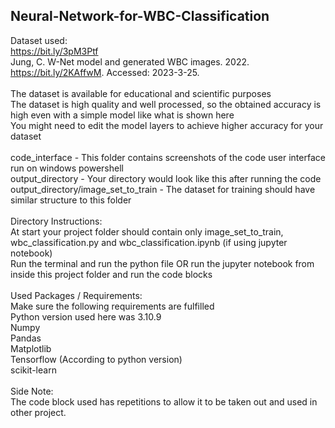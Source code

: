 ## Neural-Network-for-WBC-Classification

Dataset used:<br />
https://bit.ly/3pM3Ptf<br />
Jung, C. W-Net model and generated WBC images. 2022. https://bit.ly/2KAffwM. Accessed: 2023-3-25.<br />
<br />
The dataset is available for educational and scientific purposes<br />
The dataset is high quality and well processed, so the obtained accuracy is high even with a simple model like what is shown here<br />
You might need to edit the model layers to achieve higher accuracy for your dataset<br />
<br />
code_interface - This folder contains screenshots of the code user interface run on windows powershell<br />
output_directory - Your directory would look like this after running the code<br />
output_directory/image_set_to_train - The dataset for training should have similar structure to this folder<br />
<br />
Directory Instructions:<br />
At start your project folder should contain only image_set_to_train, wbc_classification.py and wbc_classification.ipynb (if using jupyter notebook)<br />
Run the terminal and run the python file OR run the jupyter notebook from inside this project folder and run the code blocks<br />
<br />
Used Packages / Requirements:<br />
Make sure the following requirements are fulfilled<br />
Python version used here was 3.10.9<br />
Numpy<br />
Pandas<br />
Matplotlib<br />
Tensorflow (According to python version)<br />
scikit-learn<br />
<br />
Side Note:<br />
The code block used has repetitions to allow it to be taken out and used in other project.<br />
